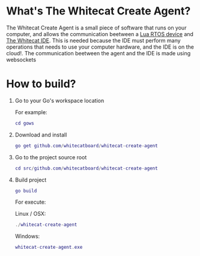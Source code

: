 # What's The Whitecat Create Agent?

The Whitecat Create Agent is a small piece of software that runs on your computer, and allows the communication beetween a [Lua RTOS device](https://github.com/whitecatboard/Lua-RTOS-ESP32) and [The Whitecat IDE](https://github.com/whitecatboard/whitecat-ide). This is needed because the IDE must perform many operations that needs to use your computer hardware, and the IDE is on the cloud!. The communication beetween the agent and the IDE is made using websockets

# How to build?

1. Go to your Go's workspace location

   For example:

   ```lua
   cd gows
   ```

1. Download and install

   ```lua
   go get github.com/whitecatboard/whitecat-create-agent
   ```

1. Go to the project source root

   ```lua
   cd src/github.com/whitecatboard/whitecat-create-agent
   ```

1. Build project

   ```lua
   go build
   ```
   
   For execute:
   
   Linux / OSX:
   
   ```lua
   ./whitecat-create-agent
   ```
   
   Windows:
   
   ```lua
   whitecat-create-agent.exe
   ```




